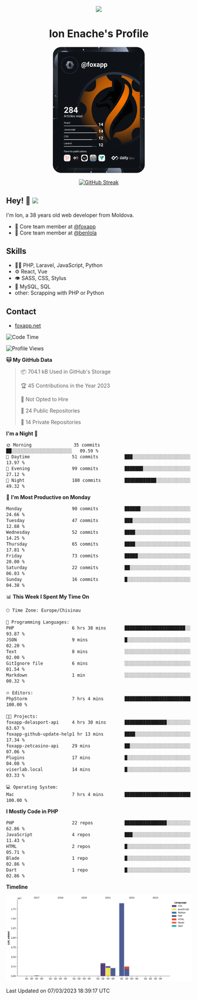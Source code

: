 <div id="header" align="center">
  <img src="https://media.giphy.com/media/M9gbBd9nbDrOTu1Mqx/giphy.gif" width="100"/>
	<h1>Ion Enache's Profile</h1>
</div>
<div align="center">
	<a href="https://app.daily.dev/foxapp"><img src="https://github.com/foxapp/foxapp/blob/master/devcard.svg" width="250" alt="Ion Enache's Dev Card"/></a>
</div>


<div align="center">
	
[![GitHub Streak](http://github-readme-streak-stats.herokuapp.com?user=foxapp&hide_border=true&date_format=M%20j%5B%2C%20Y%5D)](https://git.io/streak-stats)
	
</div>


## Hey! 👋 <img src="https://media.giphy.com/media/hvRJCLFzcasrR4ia7z/giphy.gif" width="30px"/>
I'm Ion, a 38 years old web developer from Moldova.


- 👥 Core team member at [@foxapp](https://github.com/foxapp)
- 👥 Core team member at [@benlola](https://github.com/benlola)

## Skills
- 👨‍💻 PHP, Laravel, JavaScript, Python
- ⚙️ React, Vue
- 👁️ SASS, CSS, Stylus
- 💽 MySQL, SQL
- other: Scrapping with PHP or Python

## Contact
- [foxapp.net](https://www.foxapp.net)

<!--START_SECTION:waka-->
![Code Time](http://img.shields.io/badge/Code%20Time-1%2C241%20hrs%2013%20mins-blue)

![Profile Views](http://img.shields.io/badge/Profile%20Views-0-blue)

**🐱 My GitHub Data** 

> 📦 704.1 kB Used in GitHub's Storage 
 > 
> 🏆 45 Contributions in the Year 2023
 > 
> 🚫 Not Opted to Hire
 > 
> 📜 24 Public Repositories 
 > 
> 🔑 14 Private Repositories 
 > 
**I'm a Night 🦉** 

```text
🌞 Morning                35 commits          ██░░░░░░░░░░░░░░░░░░░░░░░   09.59 % 
🌆 Daytime                51 commits          ███░░░░░░░░░░░░░░░░░░░░░░   13.97 % 
🌃 Evening                99 commits          ███████░░░░░░░░░░░░░░░░░░   27.12 % 
🌙 Night                  180 commits         ████████████░░░░░░░░░░░░░   49.32 % 
```
📅 **I'm Most Productive on Monday** 

```text
Monday                   90 commits          ██████░░░░░░░░░░░░░░░░░░░   24.66 % 
Tuesday                  47 commits          ███░░░░░░░░░░░░░░░░░░░░░░   12.88 % 
Wednesday                52 commits          ████░░░░░░░░░░░░░░░░░░░░░   14.25 % 
Thursday                 65 commits          ████░░░░░░░░░░░░░░░░░░░░░   17.81 % 
Friday                   73 commits          █████░░░░░░░░░░░░░░░░░░░░   20.00 % 
Saturday                 22 commits          ██░░░░░░░░░░░░░░░░░░░░░░░   06.03 % 
Sunday                   16 commits          █░░░░░░░░░░░░░░░░░░░░░░░░   04.38 % 
```


📊 **This Week I Spent My Time On** 

```text
🕑︎ Time Zone: Europe/Chisinau

💬 Programming Languages: 
PHP                      6 hrs 38 mins       ███████████████████████░░   93.87 % 
JSON                     9 mins              █░░░░░░░░░░░░░░░░░░░░░░░░   02.20 % 
Text                     8 mins              ░░░░░░░░░░░░░░░░░░░░░░░░░   02.00 % 
GitIgnore file           6 mins              ░░░░░░░░░░░░░░░░░░░░░░░░░   01.54 % 
Markdown                 1 min               ░░░░░░░░░░░░░░░░░░░░░░░░░   00.32 % 

🔥 Editors: 
PhpStorm                 7 hrs 4 mins        █████████████████████████   100.00 % 

🐱‍💻 Projects: 
foxapp-delasport-api     4 hrs 30 mins       ████████████████░░░░░░░░░   63.67 % 
foxapp-github-update-help1 hr 13 mins        ████░░░░░░░░░░░░░░░░░░░░░   17.34 % 
foxapp-zetcasino-api     29 mins             ██░░░░░░░░░░░░░░░░░░░░░░░   07.06 % 
Plugins                  17 mins             █░░░░░░░░░░░░░░░░░░░░░░░░   04.08 % 
viserlab.local           14 mins             █░░░░░░░░░░░░░░░░░░░░░░░░   03.33 % 

💻 Operating System: 
Mac                      7 hrs 4 mins        █████████████████████████   100.00 % 
```

**I Mostly Code in PHP** 

```text
PHP                      22 repos            ████████████████░░░░░░░░░   62.86 % 
JavaScript               4 repos             ███░░░░░░░░░░░░░░░░░░░░░░   11.43 % 
HTML                     2 repos             █░░░░░░░░░░░░░░░░░░░░░░░░   05.71 % 
Blade                    1 repo              █░░░░░░░░░░░░░░░░░░░░░░░░   02.86 % 
Dart                     1 repo              █░░░░░░░░░░░░░░░░░░░░░░░░   02.86 % 
```



**Timeline**

![Lines of Code chart](https://raw.githubusercontent.com/foxapp/foxapp/master/assets/bar_graph.png)


 Last Updated on 07/03/2023 18:39:17 UTC
<!--END_SECTION:waka-->
